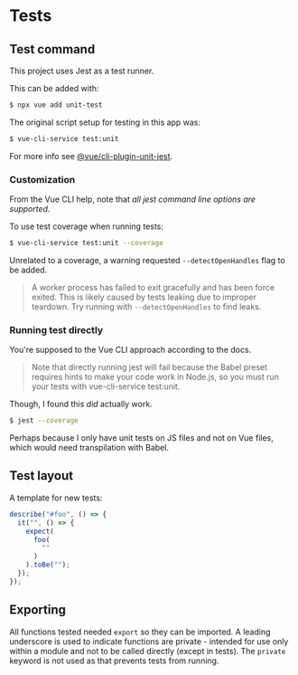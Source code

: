# Tests


## Test command

This project uses Jest as a test runner.

This can be added with:

```sh
$ npx vue add unit-test
```

The original script setup for testing in this app was:

```sh
$ vue-cli-service test:unit
```

For more info see [@vue/cli-plugin-unit-jest](https://cli.vuejs.org/core-plugins/unit-jest.html).

### Customization

From the Vue CLI help, note that _all jest command line options are supported_.

To use test coverage when running tests:

```sh
$ vue-cli-service test:unit --coverage
```

Unrelated to a coverage, a warning requested `--detectOpenHandles` flag to be added.

> A worker process has failed to exit gracefully and has been force exited. This is likely caused by tests leaking due to improper teardown. Try running with `--detectOpenHandles` to find leaks.

### Running test directly

You're supposed to the Vue CLI approach according to the docs.

> Note that directly running jest will fail because the Babel preset requires hints to make your code work in Node.js, so you must run your tests with vue-cli-service test:unit.

Though, I found this _did_ actually work.

```sh
$ jest --coverage
```

Perhaps because I only have unit tests on JS files and not on Vue files, which would need transpilation with Babel.


## Test layout

A template for new tests:

```javascript
describe("#foo", () => {
  it("", () => {
    expect(
      foo(
        ""
      )
    ).toBe("");
  });
});
```


## Exporting

All functions tested needed `export` so they can be imported. A leading underscore is used to indicate functions are private - intended for use only within a module and not to be called directly (except in tests). The `private` keyword is not used as that prevents tests from running.
